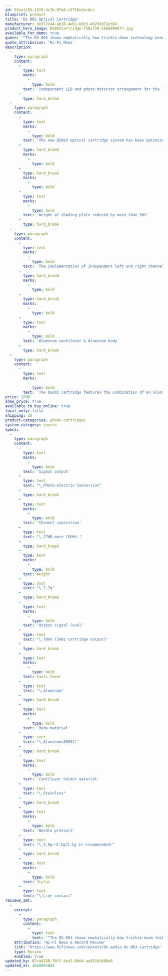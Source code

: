 ```yaml
---
id: 59aa1256-28f0-4c7b-87e6-c5750e2ec8cc
blueprint: product
title: 'DS 003 Optical Cartridge'
manufacturer: 3e372244-ab10-4eb1-b0c5-4b201872e363
product_hero_image: DS003Cartridge-750x750-1660080677.jpg
available_for_demo: true
quote: '“The DS 003 shows emphatically how trickle-down technology benefits the customer, while maintain a pecking order. As close as it is to the mind-boggling Grand Master, enough differences ensure that the two can co-exist: the DS 003 is the more lively of the two, the Grand Master the more subtle.'
quote_attribution: 'Hi-Fi News'
description:
  -
    type: paragraph
    content:
      -
        type: text
        marks:
          -
            type: bold
        text: 'Independent LED and photo-detector arrangement for the left and right channels'
      -
        type: hard_break
  -
    type: paragraph
    content:
      -
        type: text
        marks:
          -
            type: bold
        text: 'The new DS003 optical cartridge system has been optimized, by implementing an independent LED and photo-detector arrangement for the left and right channels. As a result, the cartridge output voltage has greatly increased from 40mV to 70mV. The DS003 cartridge offers a greatly improved S/N ratio when compared to its stable mates, resulting in an even lower noise floor and far greater musical clarity.'
      -
        type: hard_break
        marks:
          -
            type: bold
      -
        type: hard_break
        marks:
          -
            type: bold
      -
        type: text
        marks:
          -
            type: bold
        text: 'Weight of shading plate reduced by more than 50%'
      -
        type: hard_break
  -
    type: paragraph
    content:
      -
        type: text
        marks:
          -
            type: bold
        text: 'The implementation of independent left and right channel LED’ s allows for the positioning of the optical system to be optimized as well as necessitating the use of a new shading plate that has been significantly reduced in size compared to our earlier designs. In addition to this reduction in size, the material used to produce the shading plate has changed from aluminum (as used in the second-generation cartridges) to 99.9% pure beryllium.'
      -
        type: hard_break
        marks:
          -
            type: bold
      -
        type: hard_break
        marks:
          -
            type: bold
      -
        type: text
        marks:
          -
            type: bold
        text: 'Aluminum cantilever & Aluminum body'
      -
        type: hard_break
  -
    type: paragraph
    content:
      -
        type: text
        marks:
          -
            type: bold
        text: 'The DS003 cartridge features the combination of an aluminum cantilever with a line contact stylus. The cartridge body is made by aluminum and the structure has been designed in such a way as to promote maximum rigidity. In addition to these features, the DS003 utilizes internal wiring 1.6 times thicker than used in the second-generation cartridges in order to'
price: 2500
show_price: true
available_to_buy_online: true
local_only: false
shipping: 30
product-categories: phono-cartridges
system_category: source
specs:
  -
    type: paragraph
    content:
      -
        type: text
        marks:
          -
            type: bold
        text: 'Signal output'
      -
        type: text
        text: "\_Photo-electric Conversion"
      -
        type: hard_break
      -
        type: text
        marks:
          -
            type: bold
        text: 'Channel separation'
      -
        type: text
        text: "\_27dB more（1KHz）"
      -
        type: hard_break
      -
        type: text
        marks:
          -
            type: bold
        text: Weight
      -
        type: text
        text: "\_7.7g"
      -
        type: hard_break
      -
        type: text
        marks:
          -
            type: bold
        text: 'Output signal level'
      -
        type: text
        text: "\_70mV (1kHz cartridge output)"
      -
        type: hard_break
      -
        type: text
        marks:
          -
            type: bold
        text: Canti-lever
      -
        type: text
        text: "\_Aluminum"
      -
        type: hard_break
      -
        type: text
        marks:
          -
            type: bold
        text: 'Body material'
      -
        type: text
        text: "\_Aluminum(A5052)"
      -
        type: hard_break
      -
        type: text
        marks:
          -
            type: bold
        text: 'Cantilever holder material'
      -
        type: text
        text: "\_Stainless"
      -
        type: hard_break
      -
        type: text
        marks:
          -
            type: bold
        text: 'Needle pressure'
      -
        type: text
        text: "\_2.0g～2.2g(2.1g is recommended)"
      -
        type: hard_break
      -
        type: text
        marks:
          -
            type: bold
        text: Stylus
      -
        type: text
        text: "\_Line contact"
reivews_set:
  -
    excerpt:
      -
        type: paragraph
        content:
          -
            type: text
            text: '“The DS 003 shows emphatically how trickle-down technology benefits the customer, while maintain a pecking order. As close as it is to the mind-boggling Grand Master, enough differences ensure that the two can co-exist: the DS 003 is the more lively of the two, the Grand Master the more subtle. That said, if you can afford a Grand Master, buy it. If you cannot, the astonishing DS 003 will still blow your mind”'
    attribution: 'Hi-Fi News & Record Review'
    link: 'https://www.hifinews.com/content/ds-audio-ds-003-cartridge'
    type: Review
    enabled: true
updated_by: 87ca4130-78f3-4ed1-8b64-aa552d3d08a8
updated_at: 1660081084
---
```

